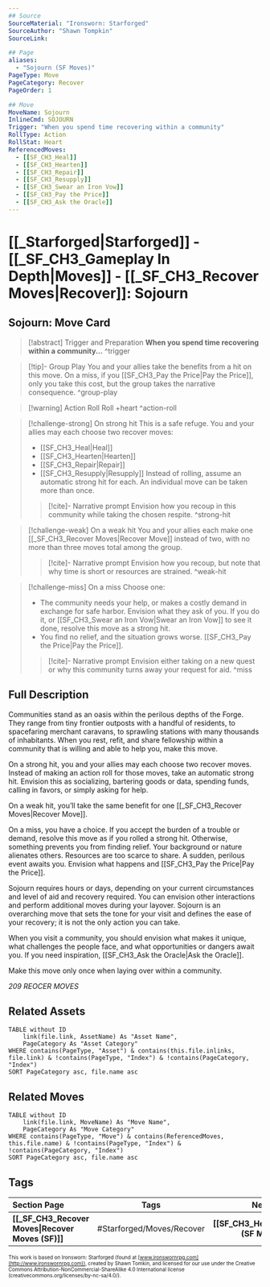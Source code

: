 ```yaml
---
## Source
SourceMaterial: "Ironsworn: Starforged"
SourceAuthor: "Shawn Tompkin"
SourceLink: 

## Page
aliases:
  - "Sojourn (SF Moves)"
PageType: Move
PageCategory: Recover
PageOrder: 1

## Move
MoveName: Sojourn
InlineCmd: SOJOURN
Trigger: "When you spend time recovering within a community"
RollType: Action
RollStat: Heart
ReferencedMoves: 
  - [[SF_CH3_Heal]]
  - [[SF_CH3_Hearten]]
  - [[SF_CH3_Repair]]
  - [[SF_CH3_Resupply]]
  - [[SF_CH3_Swear an Iron Vow]]
  - [[SF_CH3_Pay the Price]]
  - [[SF_CH3_Ask the Oracle]]
---
```

# [[_Starforged|Starforged]] - [[_SF_CH3_Gameplay In Depth|Moves]] - [[_SF_CH3_Recover Moves|Recover]]: Sojourn
## Sojourn: Move Card
>[!abstract]  Trigger and Preparation
>**When you spend time recovering within a community...** ^trigger

> [!tip]- Group Play
> You and your allies take the benefits from a hit on this move.  On a miss, if you [[SF_CH3_Pay the Price|Pay the Price]], only you take this cost, but the group takes the narrative consequence. ^group-play

> [!warning] Action Roll
> Roll +heart ^action-roll

> [!challenge-strong] On strong hit
>  This is a safe refuge. You and your allies may each choose two recover moves: 
>- [[SF_CH3_Heal|Heal]]
>- [[SF_CH3_Hearten|Hearten]]
>- [[SF_CH3_Repair|Repair]]
>- [[SF_CH3_Resupply|Resupply]]
>Instead of rolling, assume an automatic strong hit for each. 
>An individual move can be taken more than once.
> > [!cite]- Narrative prompt
> > Envision how you recoup in this community while taking the chosen respite. ^strong-hit

> [!challenge-weak] On a weak hit
> You and your allies each make one [[_SF_CH3_Recover Moves|Recover Move]] instead of two, with no more than three moves total among the group.
> > [!cite]- Narrative prompt
> > Envision how you recoup, but note that why time is short or resources are strained. ^weak-hit

> [!challenge-miss] On a miss
>  Choose one:
>- The community needs your help, or makes a costly demand in exchange for safe harbor. Envision what they ask of you. If you do it, or [[SF_CH3_Swear an Iron Vow|Swear an Iron Vow]] to see it done, resolve this move as a strong hit.
>- You find no relief, and the situation grows worse. [[SF_CH3_Pay the Price|Pay the Price]].
> > [!cite]- Narrative prompt
> > Envision either taking on a new quest or why this community turns away your request for aid. ^miss

## Full Description
Communities stand as an oasis within the perilous depths of the Forge. They range from tiny frontier outposts with a handful of residents, to spacefaring merchant caravans, to sprawling stations with many thousands of inhabitants. When you rest, refit, and share fellowship within a community that is willing and able to help you, make this move. 

On a strong hit, you and your allies may each choose two recover moves. Instead of making an action roll for those moves, take an automatic strong hit. Envision this as socializing, bartering goods or data, spending funds, calling in favors, or simply asking for help. 

On a weak hit, you’ll take the same benefit for one [[_SF_CH3_Recover Moves|Recover Move]]. 

On a miss, you have a choice. If you accept the burden of a trouble or demand, resolve this move as if you rolled a strong hit. Otherwise, something prevents you from finding relief. Your background or nature alienates others. Resources are too scarce to share. A sudden, perilous event awaits you. Envision what happens and [[SF_CH3_Pay the Price|Pay the Price]]. 

Sojourn requires hours or days, depending on your current circumstances and level of aid and recovery required. You can envision other interactions and perform additional moves during your layover. Sojourn is an overarching move that sets the tone for your visit and defines the ease of your recovery; it is not the only action you can take. 

When you visit a community, you should envision what makes it unique, what challenges the people face, and what opportunities or dangers await you. If you need inspiration, [[SF_CH3_Ask the Oracle|Ask the Oracle]].

Make this move only once when laying over within a community.

*209 REOCER MOVES*

## Related Assets
```dataview
TABLE without ID
	link(file.link, AssetName) As "Asset Name",
	PageCategory As "Asset Category"
WHERE contains(PageType, "Asset") & contains(this.file.inlinks, file.link) & !contains(PageType, "Index") & !contains(PageCategory, "Index")
SORT PageCategory asc, file.name asc
```

## Related Moves
```dataview
TABLE without ID
	link(file.link, MoveName) As "Move Name",
	PageCategory As "Move Category"
WHERE contains(PageType, "Move") & contains(ReferencedMoves, this.file.name) & !contains(PageType, "Index") & !contains(PageCategory, "Index")
SORT PageCategory asc, file.name asc
```

## Tags
| Section Page | Tags | Next Page |
|:--- |:---:| ---:|
| **[[_SF_CH3_Recover Moves\|Recover Moves (SF)]]** | #Starforged/Moves/Recover | **[[SF_CH3_Heal\|Heal (SF Moves)]]** |

<font size=-2>This work is based on Ironsworn: Starforged (found at [www.ironswornrpg.com](http://www.ironswornrpg.com)), created by Shawn Tomkin, and licensed for our use under the Creative Commons Attribution-NonCommercial-ShareAlike 4.0 International license  (creativecommons.org/licenses/by-nc-sa/4.0/).</font>